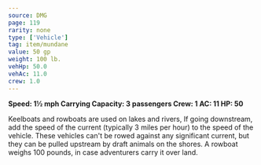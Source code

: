 ```yaml
---
source: DMG
page: 119
rarity: none
type: ['Vehicle']
tag: item/mundane
value: 50 gp
weight: 100 lb.
vehHp: 50.0
vehAc: 11.0
crew: 1.0
---
```


**Speed: 1½ mph
Carrying Capacity: 3 passengers
Crew: 1
AC: 11
HP: 50**

Keelboats and rowboats are used on lakes and rivers, If going downstream, add the speed of the current (typically 3 miles per hour) to the speed of the vehicle. These vehicles can't be rowed against any significant current, but they can be pulled upstream by draft animals on the shores. A rowboat weighs 100 pounds, in case adventurers carry it over land.

